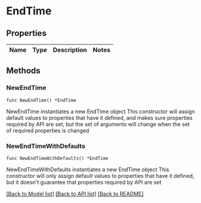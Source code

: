 # EndTime

## Properties

Name | Type | Description | Notes
------------ | ------------- | ------------- | -------------

## Methods

### NewEndTime

`func NewEndTime() *EndTime`

NewEndTime instantiates a new EndTime object
This constructor will assign default values to properties that have it defined,
and makes sure properties required by API are set, but the set of arguments
will change when the set of required properties is changed

### NewEndTimeWithDefaults

`func NewEndTimeWithDefaults() *EndTime`

NewEndTimeWithDefaults instantiates a new EndTime object
This constructor will only assign default values to properties that have it defined,
but it doesn't guarantee that properties required by API are set


[[Back to Model list]](../README.md#documentation-for-models) [[Back to API list]](../README.md#documentation-for-api-endpoints) [[Back to README]](../README.md)


